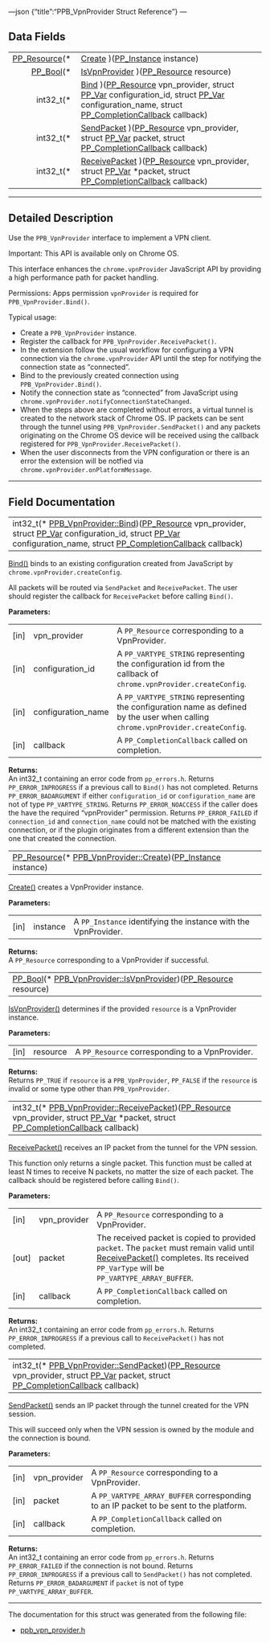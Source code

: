 —json {“title”:“PPB\_VpnProvider Struct Reference”} —

Data Fields
-----------

<table><tbody><tr class="odd"><td style="text-align: right;"><a href="/docs/native-client/pepper_beta/c/group___typedefs#gafdc3895ee80f4750d0d95ae1b677e9b7" class="el">PP_Resource</a>(* </td><td><a href="/docs/native-client/pepper_beta/c/struct_p_p_b___vpn_provider__0__1#a2ec07eb1aaf01c4e7050c198e96a8f76" class="el">Create</a> )(<a href="/docs/native-client/pepper_beta/c/group___typedefs#ga89b662403e6a687bb914b80114c0d19d" class="el">PP_Instance</a> instance)</td></tr><tr class="even"><td style="text-align: right;"><a href="/docs/native-client/pepper_beta/c/group___enums#ga4f272d99be14aacafe08dfd4ef830918" class="el">PP_Bool</a>(* </td><td><a href="/docs/native-client/pepper_beta/c/struct_p_p_b___vpn_provider__0__1#a55919d9d06bd5ecd2c8365b872e1db9f" class="el">IsVpnProvider</a> )(<a href="/docs/native-client/pepper_beta/c/group___typedefs#gafdc3895ee80f4750d0d95ae1b677e9b7" class="el">PP_Resource</a> resource)</td></tr><tr class="odd"><td style="text-align: right;">int32_t(* </td><td><a href="/docs/native-client/pepper_beta/c/struct_p_p_b___vpn_provider__0__1#a7b925b10a83d769e6d80d22fcace7833" class="el">Bind</a> )(<a href="/docs/native-client/pepper_beta/c/group___typedefs#gafdc3895ee80f4750d0d95ae1b677e9b7" class="el">PP_Resource</a> vpn_provider, struct <a href="/docs/native-client/pepper_beta/c/struct_p_p___var/" class="el">PP_Var</a> configuration_id, struct <a href="/docs/native-client/pepper_beta/c/struct_p_p___var/" class="el">PP_Var</a> configuration_name, struct <a href="/docs/native-client/pepper_beta/c/struct_p_p___completion_callback/" class="el">PP_CompletionCallback</a> callback)</td></tr><tr class="even"><td style="text-align: right;">int32_t(* </td><td><a href="/docs/native-client/pepper_beta/c/struct_p_p_b___vpn_provider__0__1#a43d8ddc1da63d7ee94c26721599c34db" class="el">SendPacket</a> )(<a href="/docs/native-client/pepper_beta/c/group___typedefs#gafdc3895ee80f4750d0d95ae1b677e9b7" class="el">PP_Resource</a> vpn_provider, struct <a href="/docs/native-client/pepper_beta/c/struct_p_p___var/" class="el">PP_Var</a> packet, struct <a href="/docs/native-client/pepper_beta/c/struct_p_p___completion_callback/" class="el">PP_CompletionCallback</a> callback)</td></tr><tr class="odd"><td style="text-align: right;">int32_t(* </td><td><a href="/docs/native-client/pepper_beta/c/struct_p_p_b___vpn_provider__0__1#a767149d43eb103ad379dddcb04d1ca22" class="el">ReceivePacket</a> )(<a href="/docs/native-client/pepper_beta/c/group___typedefs#gafdc3895ee80f4750d0d95ae1b677e9b7" class="el">PP_Resource</a> vpn_provider, struct <a href="/docs/native-client/pepper_beta/c/struct_p_p___var/" class="el">PP_Var</a> *packet, struct <a href="/docs/native-client/pepper_beta/c/struct_p_p___completion_callback/" class="el">PP_CompletionCallback</a> callback)</td></tr></tbody></table>

------------------------------------------------------------------------

<span id="details" class="anchor" style="margin: 0;"></span>

Detailed Description
--------------------

Use the `PPB_VpnProvider` interface to implement a VPN client.

Important: This API is available only on Chrome OS.

This interface enhances the `chrome.vpnProvider` JavaScript API by providing a high performance path for packet handling.

Permissions: Apps permission `vpnProvider` is required for `PPB_VpnProvider.Bind()`.

Typical usage:

-   Create a `PPB_VpnProvider` instance.
-   Register the callback for `PPB_VpnProvider.ReceivePacket()`.
-   In the extension follow the usual workflow for configuring a VPN connection via the `chrome.vpnProvider` API until the step for notifying the connection state as “connected”.
-   Bind to the previously created connection using `PPB_VpnProvider.Bind()`.
-   Notify the connection state as “connected” from JavaScript using `chrome.vpnProvider.notifyConnectionStateChanged`.
-   When the steps above are completed without errors, a virtual tunnel is created to the network stack of Chrome OS. IP packets can be sent through the tunnel using `PPB_VpnProvider.SendPacket()` and any packets originating on the Chrome OS device will be received using the callback registered for `PPB_VpnProvider.ReceivePacket()`.
-   When the user disconnects from the VPN configuration or there is an error the extension will be notfied via `chrome.vpnProvider.onPlatformMessage`.

------------------------------------------------------------------------

Field Documentation
-------------------

<span id="a7b925b10a83d769e6d80d22fcace7833" class="anchor" style="margin: 0;"></span>

<table><tbody><tr class="odd"><td>int32_t(* <a href="/docs/native-client/pepper_beta/c/struct_p_p_b___vpn_provider__0__1#a7b925b10a83d769e6d80d22fcace7833" class="el">PPB_VpnProvider::Bind</a>)(<a href="/docs/native-client/pepper_beta/c/group___typedefs#gafdc3895ee80f4750d0d95ae1b677e9b7" class="el">PP_Resource</a> vpn_provider, struct <a href="/docs/native-client/pepper_beta/c/struct_p_p___var/" class="el">PP_Var</a> configuration_id, struct <a href="/docs/native-client/pepper_beta/c/struct_p_p___var/" class="el">PP_Var</a> configuration_name, struct <a href="/docs/native-client/pepper_beta/c/struct_p_p___completion_callback/" class="el">PP_CompletionCallback</a> callback)</td></tr></tbody></table>

<a href="/docs/native-client/pepper_beta/c/struct_p_p_b___vpn_provider__0__1#a7b925b10a83d769e6d80d22fcace7833" class="el" title="Bind() binds to an existing configuration created from JavaScript by chrome.vpnProvider.createConfig.">Bind()</a> binds to an existing configuration created from JavaScript by `chrome.vpnProvider.createConfig`.

All packets will be routed via `SendPacket` and `ReceivePacket`. The user should register the callback for `ReceivePacket` before calling `Bind()`.

**Parameters:**  

<table><tbody><tr class="odd"><td>[in]</td><td>vpn_provider</td><td>A <code>PP_Resource</code> corresponding to a VpnProvider.</td></tr><tr class="even"><td>[in]</td><td>configuration_id</td><td>A <code>PP_VARTYPE_STRING</code> representing the configuration id from the callback of <code>chrome.vpnProvider.createConfig</code>.</td></tr><tr class="odd"><td>[in]</td><td>configuration_name</td><td>A <code>PP_VARTYPE_STRING</code> representing the configuration name as defined by the user when calling <code>chrome.vpnProvider.createConfig</code>.</td></tr><tr class="even"><td>[in]</td><td>callback</td><td>A <code>PP_CompletionCallback</code> called on completion.</td></tr></tbody></table>

**Returns:**  
An int32\_t containing an error code from `pp_errors.h`. Returns `PP_ERROR_INPROGRESS` if a previous call to `Bind()` has not completed. Returns `PP_ERROR_BADARGUMENT` if either `configuration_id` or `configuration_name` are not of type `PP_VARTYPE_STRING`. Returns `PP_ERROR_NOACCESS` if the caller does the have the required “vpnProvider” permission. Returns `PP_ERROR_FAILED` if `connection_id` and `connection_name` could not be matched with the existing connection, or if the plugin originates from a different extension than the one that created the connection.

<span id="a2ec07eb1aaf01c4e7050c198e96a8f76" class="anchor" style="margin: 0;"></span>

<table><tbody><tr class="odd"><td><a href="/docs/native-client/pepper_beta/c/group___typedefs#gafdc3895ee80f4750d0d95ae1b677e9b7" class="el">PP_Resource</a>(* <a href="/docs/native-client/pepper_beta/c/struct_p_p_b___vpn_provider__0__1#a2ec07eb1aaf01c4e7050c198e96a8f76" class="el">PPB_VpnProvider::Create</a>)(<a href="/docs/native-client/pepper_beta/c/group___typedefs#ga89b662403e6a687bb914b80114c0d19d" class="el">PP_Instance</a> instance)</td></tr></tbody></table>

<a href="/docs/native-client/pepper_beta/c/struct_p_p_b___vpn_provider__0__1#a2ec07eb1aaf01c4e7050c198e96a8f76" class="el" title="Create() creates a VpnProvider instance.">Create()</a> creates a VpnProvider instance.

**Parameters:**  

<table><tbody><tr class="odd"><td>[in]</td><td>instance</td><td>A <code>PP_Instance</code> identifying the instance with the VpnProvider.</td></tr></tbody></table>

**Returns:**  
A `PP_Resource` corresponding to a VpnProvider if successful.

<span id="a55919d9d06bd5ecd2c8365b872e1db9f" class="anchor" style="margin: 0;"></span>

<table><tbody><tr class="odd"><td><a href="/docs/native-client/pepper_beta/c/group___enums#ga4f272d99be14aacafe08dfd4ef830918" class="el">PP_Bool</a>(* <a href="/docs/native-client/pepper_beta/c/struct_p_p_b___vpn_provider__0__1#a55919d9d06bd5ecd2c8365b872e1db9f" class="el">PPB_VpnProvider::IsVpnProvider</a>)(<a href="/docs/native-client/pepper_beta/c/group___typedefs#gafdc3895ee80f4750d0d95ae1b677e9b7" class="el">PP_Resource</a> resource)</td></tr></tbody></table>

<a href="/docs/native-client/pepper_beta/c/struct_p_p_b___vpn_provider__0__1#a55919d9d06bd5ecd2c8365b872e1db9f" class="el" title="IsVpnProvider() determines if the provided resource is a VpnProvider instance.">IsVpnProvider()</a> determines if the provided `resource` is a VpnProvider instance.

**Parameters:**  

<table><tbody><tr class="odd"><td>[in]</td><td>resource</td><td>A <code>PP_Resource</code> corresponding to a VpnProvider.</td></tr></tbody></table>

**Returns:**  
Returns `PP_TRUE` if `resource` is a `PPB_VpnProvider`, `PP_FALSE` if the `resource` is invalid or some type other than `PPB_VpnProvider`.

<span id="a767149d43eb103ad379dddcb04d1ca22" class="anchor" style="margin: 0;"></span>

<table><tbody><tr class="odd"><td>int32_t(* <a href="/docs/native-client/pepper_beta/c/struct_p_p_b___vpn_provider__0__1#a767149d43eb103ad379dddcb04d1ca22" class="el">PPB_VpnProvider::ReceivePacket</a>)(<a href="/docs/native-client/pepper_beta/c/group___typedefs#gafdc3895ee80f4750d0d95ae1b677e9b7" class="el">PP_Resource</a> vpn_provider, struct <a href="/docs/native-client/pepper_beta/c/struct_p_p___var/" class="el">PP_Var</a> *packet, struct <a href="/docs/native-client/pepper_beta/c/struct_p_p___completion_callback/" class="el">PP_CompletionCallback</a> callback)</td></tr></tbody></table>

<a href="/docs/native-client/pepper_beta/c/struct_p_p_b___vpn_provider__0__1#a767149d43eb103ad379dddcb04d1ca22" class="el" title="ReceivePacket() receives an IP packet from the tunnel for the VPN session.">ReceivePacket()</a> receives an IP packet from the tunnel for the VPN session.

This function only returns a single packet. This function must be called at least N times to receive N packets, no matter the size of each packet. The callback should be registered before calling `Bind()`.

**Parameters:**  

<table><tbody><tr class="odd"><td>[in]</td><td>vpn_provider</td><td>A <code>PP_Resource</code> corresponding to a VpnProvider.</td></tr><tr class="even"><td>[out]</td><td>packet</td><td>The received packet is copied to provided <code>packet</code>. The <code>packet</code> must remain valid until <a href="/docs/native-client/pepper_beta/c/struct_p_p_b___vpn_provider__0__1#a767149d43eb103ad379dddcb04d1ca22" class="el" title="ReceivePacket() receives an IP packet from the tunnel for the VPN session.">ReceivePacket()</a> completes. Its received <code>PP_VarType</code> will be <code>PP_VARTYPE_ARRAY_BUFFER</code>.</td></tr><tr class="odd"><td>[in]</td><td>callback</td><td>A <code>PP_CompletionCallback</code> called on completion.</td></tr></tbody></table>

**Returns:**  
An int32\_t containing an error code from `pp_errors.h`. Returns `PP_ERROR_INPROGRESS` if a previous call to `ReceivePacket()` has not completed.

<span id="a43d8ddc1da63d7ee94c26721599c34db" class="anchor" style="margin: 0;"></span>

<table><tbody><tr class="odd"><td>int32_t(* <a href="/docs/native-client/pepper_beta/c/struct_p_p_b___vpn_provider__0__1#a43d8ddc1da63d7ee94c26721599c34db" class="el">PPB_VpnProvider::SendPacket</a>)(<a href="/docs/native-client/pepper_beta/c/group___typedefs#gafdc3895ee80f4750d0d95ae1b677e9b7" class="el">PP_Resource</a> vpn_provider, struct <a href="/docs/native-client/pepper_beta/c/struct_p_p___var/" class="el">PP_Var</a> packet, struct <a href="/docs/native-client/pepper_beta/c/struct_p_p___completion_callback/" class="el">PP_CompletionCallback</a> callback)</td></tr></tbody></table>

<a href="/docs/native-client/pepper_beta/c/struct_p_p_b___vpn_provider__0__1#a43d8ddc1da63d7ee94c26721599c34db" class="el" title="SendPacket() sends an IP packet through the tunnel created for the VPN session.">SendPacket()</a> sends an IP packet through the tunnel created for the VPN session.

This will succeed only when the VPN session is owned by the module and the connection is bound.

**Parameters:**  

<table><tbody><tr class="odd"><td>[in]</td><td>vpn_provider</td><td>A <code>PP_Resource</code> corresponding to a VpnProvider.</td></tr><tr class="even"><td>[in]</td><td>packet</td><td>A <code>PP_VARTYPE_ARRAY_BUFFER</code> corresponding to an IP packet to be sent to the platform.</td></tr><tr class="odd"><td>[in]</td><td>callback</td><td>A <code>PP_CompletionCallback</code> called on completion.</td></tr></tbody></table>

**Returns:**  
An int32\_t containing an error code from `pp_errors.h`. Returns `PP_ERROR_FAILED` if the connection is not bound. Returns `PP_ERROR_INPROGRESS` if a previous call to `SendPacket()` has not completed. Returns `PP_ERROR_BADARGUMENT` if `packet` is not of type `PP_VARTYPE_ARRAY_BUFFER`.

------------------------------------------------------------------------

The documentation for this struct was generated from the following file:

-   <a href="/docs/native-client/pepper_beta/c/ppb__vpn__provider_8h/" class="el">ppb_vpn_provider.h</a>
